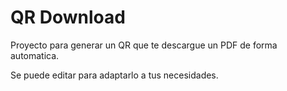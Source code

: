 # QR Download

Proyecto para generar un QR que te descargue un PDF de forma automatica.

Se puede editar para adaptarlo a tus necesidades.
